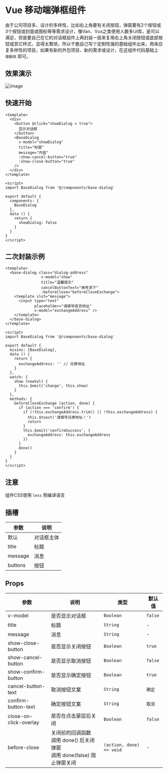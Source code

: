 # Vue 移动端弹框组件

由于公司项目多、设计的多样性，比如右上角要有关闭按钮，弹窗要有2个按钮或3个按钮或封面或图标等等需求设计，像Van、Vux之类使用人数多UI库，是可以满足，但是要自己在它的对话框组件上再封装一层来复用右上角关闭按钮或底部按钮或其它样式，显得太繁琐，所以干脆自己写个定制性强的基础组件出来，用来应复多样性的项目，如果有新的外包项目、新的需求或设计，在这组件代码基础上 `增删改` 即可。

## 效果演示
![image](https://github.com/1014156094/vue-mobile-dialog/blob/master/public/1.gif)

## 快速开始
```
<template>
  <div>
    <button @click="showDialog = true">
      显示对话框
    </button>
    <BaseDialog
      v-model="showDialog"
      title="标题"
      message="内容"
      :show-cancel-button="true"
      :show-close-button="true"
    />
  </div>
</template>

<script>
import BaseDialog from '@/components/base-dialog'

export default {
  components: {
    BaseDialog
  },
  data () {
    return {
      showDialog: false
    }
  }
}
</script>
```

## 二次封装示例
```
<template>
  <base-dialog class="dialog-address"
                v-model="show"
                title="温馨提示"
                cancelButtonText="再考虑下"
                :beforeClose="beforeCloseExchange">
    <template slot="message">
      <input type="text"
             placeholder="请填写收货地址"
             v-model="exchangeAddress" />
    </template>
  </base-dialog>
</template>

<script>
import BaseDialog from '@/components/base-dialog'

export default {
  mixins: [BaseDialog],
  data () {
    return {
      exchangeAddress: '' // 兑换地址
    }
  },
  watch: {
    show (newVal) {
      this.$emit('change', this.show)
    }
  },
  methods: {
    beforeCloseExchange (action, done) {
      if (action === 'confirm') {
        if (!this.exchangeAddress.trim() || !this.exchangeAddress) {
          this.$toast('请填写兑换地址！')
          return
        }
        this.$emit('confirmSuccess', {
          exchangeAddress: this.exchangeAddress
        })
      }
      done()
    }
  }
}
</script>
```

## 注意
组件CSS使用 `less` 预编译语言

## 插槽
| 参数 | 说明 |
| - | - |
| 默认 | 对话框主体 |
| title | 标题 |
| message | 消息 |
| buttons | 按钮 |

## Props
| 参数 | 说明 | 类型 | 默认值 |
| - | - | - | - |
| v-model | 是否显示对话框 | `Boolean` | `false` |
| title | 标题 | `String` | - |
| message | 消息 | `String` | - |
| show-close-button | 是否显示关闭按钮 | `Boolean` | `true` |
| show-cancel-button | 是否显示取消按钮 | `Boolean` | `false` |
| show-confirm-button | 是否显示确定按钮 | `Boolean` | `true` |
| cancel-button-text | 取消按钮文案 | `String` | `确定` |
| confirm-button-text | 确定按钮文案 | `String` | `取消` |
| close-on-click-overlay | 是否在点击蒙层后关闭 | `Boolean` | `false` |
| before-close |关闭前的回调函数 <br> 调用 done() 后关闭弹窗 <br> 调用 done(false) 阻止弹窗关闭| `(action, done) => void` | - |
